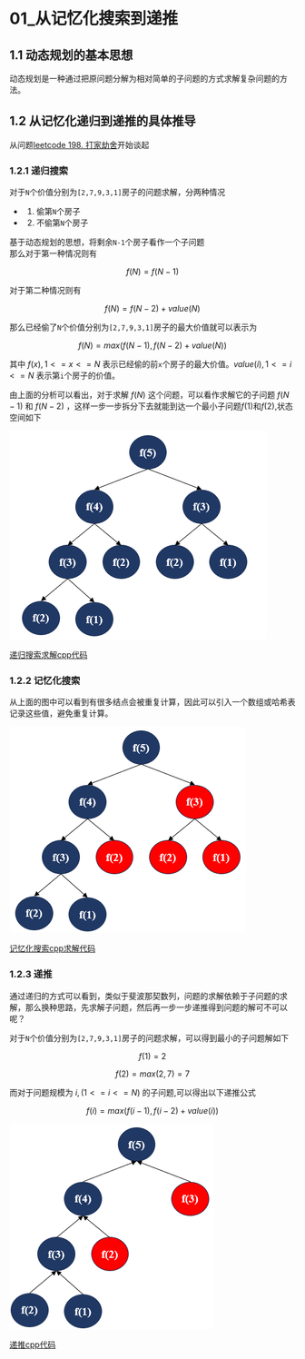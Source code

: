 # 01_从记忆化搜索到递推

## 1.1 动态规划的基本思想

动态规划是一种通过把原问题分解为相对简单的子问题的方式求解复杂问题的方法。


## 1.2 从记忆化递归到递推的具体推导

从问题[leetcode 198. 打家劫舍](https://leetcode.cn/problems/house-robber/description/?envType=study-plan-v2&envId=dynamic-programming)开始谈起<br/>

### 1.2.1 递归搜索

对于`N`个价值分别为`[2,7,9,3,1]`房子的问题求解，分两种情况

- 1. 偷第`N`个房子
- 2. 不偷第`N`个房子


基于动态规划的思想，将剩余`N-1`个房子看作一个子问题<br/>
那么对于第一种情况则有

$$
    f(N) = f(N-1)
$$

对于第二种情况则有

$$
    f(N) = f(N-2) + value(N)
$$

那么已经偷了`N`个价值分别为`[2,7,9,3,1]`房子的最大价值就可以表示为

$$
    f(N) = max(f(N-1), f(N-2) + value(N))
$$

其中 $f(x),1<=x<=N$ 表示已经偷的前`x`个房子的最大价值。$value(i),1<=i<=N$ 表示第`i`个房子的价值。

由上面的分析可以看出，对于求解 $f(N)$ 这个问题，可以看作求解它的子问题 $f(N-1)$ 和 $f(N-2)$ ，这样一步一步拆分下去就能到达一个最小子问题$f(1)$和$f(2)$,状态空间如下

![alt text](./images/01_1_递归搜索.png)

[递归搜索求解cpp代码](../../../code/algorithm/动态规划/01.cpp)

### 1.2.2 记忆化搜索

从上面的图中可以看到有很多结点会被重复计算，因此可以引入一个数组或哈希表记录这些值，避免重复计算。

![alt text](./images/01_2_递归搜索重复计算.png)

[记忆化搜索cpp求解代码](../../../code/algorithm/动态规划/01.cpp)


### 1.2.3 递推

通过递归的方式可以看到，类似于斐波那契数列，问题的求解依赖于子问题的求解，那么换种思路，先求解子问题，然后再一步一步递推得到问题的解可不可以呢？

对于`N`个价值分别为`[2,7,9,3,1]`房子的问题求解，可以得到最小的子问题解如下

$$
    f(1) = 2
$$

$$
    f(2) = max(2, 7) = 7
$$

而对于问题规模为 $i,(1<=i<=N)$ 的子问题,可以得出以下递推公式

$$
    f(i) = max(f(i-1), f(i - 2) + value(i))
$$


![alt text](./images/01_3_递推.png)

[递推cpp代码](../../../code/algorithm/动态规划/01.cpp)